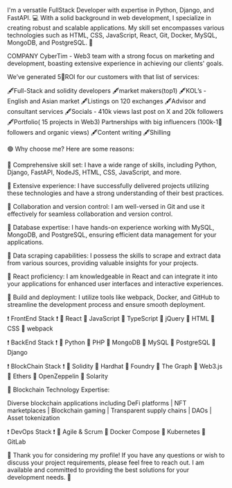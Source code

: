 I'm a versatile FullStack Developer with expertise in Python, Django, and FastAPI. 💻 With a solid background in web development, I specialize in creating robust and scalable applications. My skill set encompasses various technologies such as HTML, CSS, JavaScript, React, Git, Docker, MySQL, MongoDB, and PostgreSQL. 🚀

COMPANY CyberTim - Web3 team with a strong focus on marketing and development, boasting extensive experience in achieving our clients' goals.

We’ve generated 5🍋ROI for our customers with that list of services:

🖋Full-Stack and solidity developers
🖋market makers(top1)
🖋KOL’s -English and Asian market
🖋Listings on 120 exchanges 
🖋Advisor and consultant services
🖋Socials - 410k views last post on X and 20k followers
🖋Portfolio( 15 projects in Web3)
Partnerships with big influencers (100k-1🍋followers and organic views)
🖋Content writing
🖋Shilling

🟢 Why choose me? Here are some reasons:

🌟 Comprehensive skill set: I have a wide range of skills, including Python, Django, FastAPI, NodeJS, HTML, CSS, JavaScript, and more.

🌟 Extensive experience: I have successfully delivered projects utilizing these technologies and have a strong understanding of their best practices.

🌟 Collaboration and version control: I am well-versed in Git and use it effectively for seamless collaboration and version control.

🌟 Database expertise: I have hands-on experience working with MySQL, MongoDB, and PostgreSQL, ensuring efficient data management for your applications.

🌟 Data scraping capabilities: I possess the skills to scrape and extract data from various sources, providing valuable insights for your projects.

🌟 React proficiency: I am knowledgeable in React and can integrate it into your applications for enhanced user interfaces and interactive experiences.

🌟 Build and deployment: I utilize tools like webpack, Docker, and GitHub to streamline the development process and ensure smooth deployment.

❗️ FrontEnd Stack ❗️
🍎 React
🍎 JavaScript
🍎 TypeScript
🍎 jQuery
🍎 HTML
🍎 CSS
🍎 webpack

❗️ BackEnd Stack ❗️
🍓 Python
🍓 PHP
🍓 MongoDB
🍓 MySQL
🍓 PostgreSQL
🍓 Django

❗️ BlockChain Stack ❗️
🍍 Solidity
🍍 Hardhat
🍍 Foundry
🍍 The Graph
🍍 Web3.js
🍍 Ethers
🍍 OpenZeppelin
🍍 Solarity

🌟 Blockchain Technology Expertise:

Diverse blockchain applications including DeFi platforms | NFT marketplaces | Blockchain gaming | Transparent supply chains | DAOs | Asset tokenization

❗️ DevOps Stack ❗️
🍇 Agile & Scrum
🍇 Docker Compose
🍇 Kubernetes
🍇 GitLab

📗 Thank you for considering my profile! If you have any questions or wish to discuss your project requirements, please feel free to reach out. I am available and committed to providing the best solutions for your development needs. 🙌
